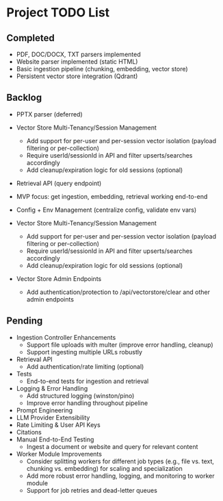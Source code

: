 # Project TODO List

## Completed
- PDF, DOC/DOCX, TXT parsers implemented
- Website parser implemented (static HTML)
- Basic ingestion pipeline (chunking, embedding, vector store)
- Persistent vector store integration (Qdrant)

## Backlog
- PPTX parser (deferred)
- Vector Store Multi-Tenancy/Session Management
  - Add support for per-user and per-session vector isolation (payload filtering or per-collection)
  - Require userId/sessionId in API and filter upserts/searches accordingly
  - Add cleanup/expiration logic for old sessions (optional)

- Retrieval API (query endpoint)
- MVP focus: get ingestion, embedding, retrieval working end-to-end
- Config + Env Management (centralize config, validate env vars)
- Vector Store Multi-Tenancy/Session Management
  - Add support for per-user and per-session vector isolation (payload filtering or per-collection)
  - Require userId/sessionId in API and filter upserts/searches accordingly
  - Add cleanup/expiration logic for old sessions (optional)
- Vector Store Admin Endpoints
  - Add authentication/protection to /api/vectorstore/clear and other admin endpoints
## Pending
- Ingestion Controller Enhancements
  - Support file uploads with multer (improve error handling, cleanup)
  - Support ingesting multiple URLs robustly
- Retrieval API
  - Add authentication/rate limiting (optional)
- Tests
  - End-to-end tests for ingestion and retrieval
- Logging & Error Handling
  - Add structured logging (winston/pino)
  - Improve error handling throughout pipeline
- Prompt Engineering
- LLM Provider Extensibility
- Rate Limiting & User API Keys
- Citations
- Manual End-to-End Testing
  - Ingest a document or website and query for relevant content
- Worker Module Improvements
  - Consider splitting workers for different job types (e.g., file vs. text, chunking vs. embedding) for scaling and specialization
  - Add more robust error handling, logging, and monitoring to worker module
  - Support for job retries and dead-letter queues
